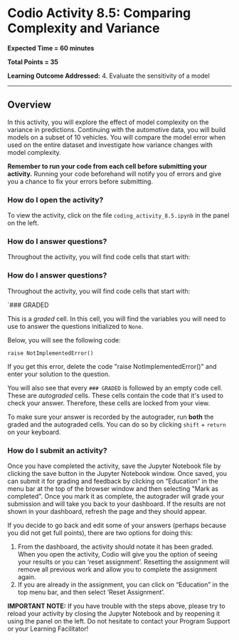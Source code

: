 # Codio Activity 8.5: Comparing Complexity and Variance

**Expected Time = 60 minutes** 

**Total Points = 35**

**Learning Outcome Addressed:**
4. Evaluate the sensitivity of a model

---


## Overview

In this activity, you will explore the effect of model complexity on the variance in predictions. Continuing with the automotive data, you will build models on a subset of 10 vehicles. You will compare the model error when used on the entire dataset and investigate how variance changes with model complexity.


**Remember to run your code from each cell before submitting your activity.** Running your code beforehand will notify  you of errors and  give you a chance to fix your errors 
before submitting. 

### How do I open the activity?
 To view the activity, click on the file `coding_activity_8.5.ipynb` in the panel on the left. 

### How do I answer questions?

Throughout the activity, you will find code cells that start with:

### How do I answer questions?

Throughout the activity, you will find code cells that start with:

`### GRADED

This is a *graded* cell. In this cell, you will find the variables you will need to use to answer the questions initialized to `None`. 

Below, you will see the following code:

`raise NotImplementedError()`

If you get this error, delete the code "raise NotImplementedError()" and enter your solution to the question.

You will also see that every `### GRADED` is followed by an empty code cell. These are *autograded* cells. These cells contain the code that it's  used to check your answer.  Therefore, these cells are locked from your view.

To make sure your answer is recorded by the autograder, run **both** the graded and the autograded cells. You can do so by clicking  `shift` + `return` on your keyboard.


### How do I submit an activity?

Once you have completed the activity, save the Jupyter Notebook file by clicking the save button in the Jupyter Notebook window. Once saved, you can submit it for grading and feedback by clicking on “Education” in the menu bar at the top of the browser window and then selecting "Mark as completed". Once you mark it as complete, the autograder will grade your submission and will take you back to your dashboard. If the results are not shown in your dashboard, refresh the page and they should appear.

If you decide to go back and edit some of your answers (perhaps because you did not get full points), there are two options for doing this:
1.	From the dashboard, the activity should notate it has been graded. When you open the activity, Codio will give you the option of seeing your results or you can ‘reset assignment’. Resetting the assignment will remove all previous work and allow you to complete the assignment again.
2.	If you are already in the assignment, you can click on “Education” in the top menu bar, and then select ‘Reset Assignment’.

**IMPORTANT NOTE:** If you have trouble with the steps above, please try to reload your activity by closing the Jupyter Notebook and by reopening it using the panel on the left. Do not hesitate to contact your Program Support or your Learning Facilitator!
